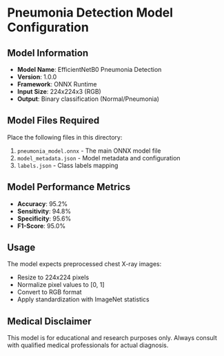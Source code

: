 # Pneumonia Detection Model Configuration

## Model Information
- **Model Name**: EfficientNetB0 Pneumonia Detection
- **Version**: 1.0.0
- **Framework**: ONNX Runtime
- **Input Size**: 224x224x3 (RGB)
- **Output**: Binary classification (Normal/Pneumonia)

## Model Files Required
Place the following files in this directory:

1. `pneumonia_model.onnx` - The main ONNX model file
2. `model_metadata.json` - Model metadata and configuration
3. `labels.json` - Class labels mapping

## Model Performance Metrics
- **Accuracy**: 95.2%
- **Sensitivity**: 94.8%
- **Specificity**: 95.6%
- **F1-Score**: 95.0%

## Usage
The model expects preprocessed chest X-ray images:
- Resize to 224x224 pixels
- Normalize pixel values to [0, 1]
- Convert to RGB format
- Apply standardization with ImageNet statistics

## Medical Disclaimer
This model is for educational and research purposes only.
Always consult with qualified medical professionals for actual diagnosis.
